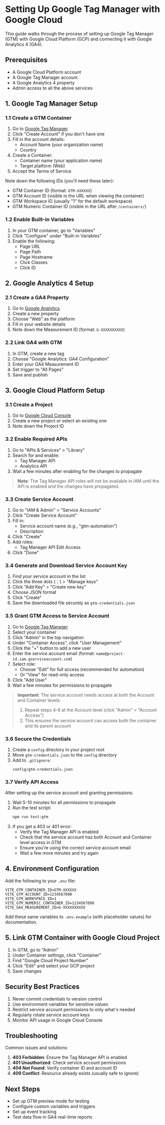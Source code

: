 # Setting Up Google Tag Manager with Google Cloud

This guide walks through the process of setting up Google Tag Manager (GTM) with Google Cloud Platform (GCP) and connecting it with Google Analytics 4 (GA4).

## Prerequisites

- A Google Cloud Platform account
- A Google Tag Manager account
- A Google Analytics 4 property
- Admin access to all the above services

## 1. Google Tag Manager Setup

### 1.1 Create a GTM Container

1. Go to [Google Tag Manager](https://tagmanager.google.com/)
2. Click "Create Account" if you don't have one
3. Fill in the account details:
   - Account Name (your organization name)
   - Country
4. Create a Container:
   - Container name (your application name)
   - Target platform (Web)
5. Accept the Terms of Service

Note down the following IDs (you'll need these later):
- GTM Container ID (format: `GTM-XXXXXX`)
- GTM Account ID (visible in the URL when viewing the container)
- GTM Workspace ID (usually "1" for the default workspace)
- GTM Numeric Container ID (visible in the URL after `/containers/`)

### 1.2 Enable Built-in Variables

1. In your GTM container, go to "Variables"
2. Click "Configure" under "Built-in Variables"
3. Enable the following:
   - Page URL
   - Page Path
   - Page Hostname
   - Click Classes
   - Click ID

## 2. Google Analytics 4 Setup

### 2.1 Create a GA4 Property

1. Go to [Google Analytics](https://analytics.google.com/)
2. Create a new property
3. Choose "Web" as the platform
4. Fill in your website details
5. Note down the Measurement ID (format: `G-XXXXXXXXXX`)

### 2.2 Link GA4 with GTM

1. In GTM, create a new tag
2. Choose "Google Analytics: GA4 Configuration"
3. Enter your GA4 Measurement ID
4. Set trigger to "All Pages"
5. Save and publish

## 3. Google Cloud Platform Setup

### 3.1 Create a Project

1. Go to [Google Cloud Console](https://console.cloud.google.com/)
2. Create a new project or select an existing one
3. Note down the Project ID

### 3.2 Enable Required APIs

1. Go to "APIs & Services" > "Library"
2. Search for and enable:
   - Tag Manager API
   - Analytics API
3. Wait a few minutes after enabling for the changes to propagate

> **Note**: The Tag Manager API roles will not be available in IAM until the API is enabled and the changes have propagated.

### 3.3 Create Service Account

1. Go to "IAM & Admin" > "Service Accounts"
2. Click "Create Service Account"
3. Fill in:
   - Service account name (e.g., "gtm-automation")
   - Description
4. Click "Create"
5. Add roles:
   - Tag Manager API Edit Access
6. Click "Done"

### 3.4 Generate and Download Service Account Key

1. Find your service account in the list
2. Click the three dots (⋮) > "Manage keys"
3. Click "Add Key" > "Create new key"
4. Choose JSON format
5. Click "Create"
6. Save the downloaded file securely as `gtm-credentials.json`

### 3.5 Grant GTM Access to Service Account

1. Go to [Google Tag Manager](https://tagmanager.google.com/)
2. Select your container
3. Click "Admin" in the top navigation
4. Under "Container Access", click "User Management"
5. Click the "+" button to add a new user
6. Enter the service account email (format: `name@project-id.iam.gserviceaccount.com`)
7. Select role:
   - Choose "Edit" for full access (recommended for automation)
   - Or "View" for read-only access
8. Click "Add User"
9. Wait a few minutes for permissions to propagate

> **Important**: The service account needs access at both the Account and Container levels:
> 1. Repeat steps 4-8 at the Account level (click "Admin" > "Account Access")
> 2. This ensures the service account can access both the container and its parent account

### 3.6 Secure the Credentials

1. Create a `config` directory in your project root
2. Move `gtm-credentials.json` to the `config` directory
3. Add to `.gitignore`:
   ```
   config/gtm-credentials.json
   ```

### 3.7 Verify API Access

After setting up the service account and granting permissions:

1. Wait 5-10 minutes for all permissions to propagate
2. Run the test script:
   ```bash
   npm run test:gtm
   ```
3. If you get a 403 or 401 error:
   - Verify the Tag Manager API is enabled
   - Check that the service account has both Account and Container level access in GTM
   - Ensure you're using the correct service account email
   - Wait a few more minutes and try again

## 4. Environment Configuration

Add the following to your `.env` file:

```env
VITE_GTM_CONTAINER_ID=GTM-XXXXXX
VITE_GTM_ACCOUNT_ID=1234567890
VITE_GTM_WORKSPACE_ID=1
VITE_GTM_NUMERIC_CONTAINER_ID=1234567890
VITE_GA4_MEASUREMENT_ID=G-XXXXXXXXXX
```

Add these same variables to `.env.example` (with placeholder values) for documentation.

## 5. Link GTM Container with Google Cloud Project

1. In GTM, go to "Admin"
2. Under Container settings, click "Container"
3. Find "Google Cloud Project Number"
4. Click "Edit" and select your GCP project
5. Save changes

## Security Best Practices

1. Never commit credentials to version control
2. Use environment variables for sensitive values
3. Restrict service account permissions to only what's needed
4. Regularly rotate service account keys
5. Monitor API usage in Google Cloud Console

## Troubleshooting

Common issues and solutions:

1. **403 Forbidden**: Ensure the Tag Manager API is enabled
2. **401 Unauthorized**: Check service account permissions
3. **404 Not Found**: Verify container ID and account ID
4. **409 Conflict**: Resource already exists (usually safe to ignore)

## Next Steps

- Set up GTM preview mode for testing
- Configure custom variables and triggers
- Set up event tracking
- Test data flow in GA4 real-time reports 